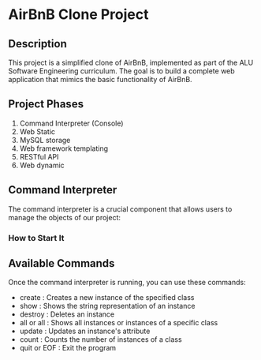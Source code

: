 # AirBnB Clone Project

## Description
This project is a simplified clone of AirBnB, implemented as part of the ALU Software Engineering curriculum. The goal is to build a complete web application that mimics the basic functionality of AirBnB.

## Project Phases
1. Command Interpreter (Console)
2. Web Static
3. MySQL storage
4. Web framework templating
5. RESTful API
6. Web dynamic

## Command Interpreter
The command interpreter is a crucial component that allows users to manage the objects of our project:

### How to Start It
## Available Commands
Once the command interpreter is running, you can use these commands:

- create <class> : Creates a new instance of the specified class
- show <class> <id> : Shows the string representation of an instance
- destroy <class> <id> : Deletes an instance
- all or all <class> : Shows all instances or instances of a specific class
- update <class> <id> <attribute> <value> : Updates an instance's attribute
- count <class> : Counts the number of instances of a class
- quit or EOF : Exit the program